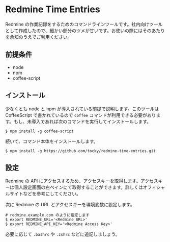 # Redmine Time Entries

Redmine の作業記録をするためのコマンドラインツールです。社内向けツールとして作成したので、細かい部分のツメが甘いです。お使いの際にはそのあたりを承知のうえでご利用ください。

## 前提条件

- node
- npm
- coffee-script

## インストール

少なくとも node と npm が導入されている前提で説明します。このツールは CoffeeScript で書かれているので `coffee` コマンドが利用できる必要があります。もし、未導入であれば次のコマンドを実行してインストールします。

```
$ npm install -g coffee-script
```

続いて、コマンド本体をインストールします。

```
$ npm install -g https://github.com/tocky/redmine-time-entries.git
```

## 設定

Redmine の API にアクセスするため、アクセスキーを取得します。アクセスキーは個人設定画面の右ペインにて取得することができます。詳しくはオフィシャルサイトなどを参考にしてください。

次に Redmine の URL とアクセスキーを環境変数に設定します。

```
# redmine.example.com のように指定します
$ export REDMINE_URL='<Redmine URL>'
$ export REDMINE_API_KEY='<Redmine Access Key>'
```

必要に応じて `.bashrc` や `.zshrc` などに追記しましょう。
